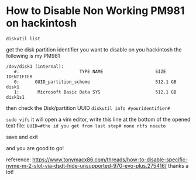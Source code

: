 # How to Disable Non Working PM981 on hackintosh

`diskutil list`

get the disk partition identifier you want to disable on you hackintosh
the following is my PM981
```
/dev/disk1 (internal):
   #:                       TYPE NAME                    SIZE       IDENTIFIER
   0:      GUID_partition_scheme                         512.1 GB   disk1
   1:       Microsoft Basic Data SYS                     512.1 GB   disk1s1
```

then check the Disk/partition UUID
`diskutil info #youridentifier#`

`sudo vifs`
it will open a vim editor,
write this line at the bottom of the opened text file:
`UUID=#the id you get from last step# none ntfs noauto `

save and exit 

and you are good to go!

reference:
https://www.tonymacx86.com/threads/how-to-disable-specific-nvme-m-2-slot-via-dsdt-hide-unsupported-970-evo-plus.275416/
thanks a lot!
